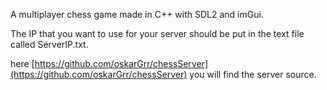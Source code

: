 A multiplayer chess game made in C++ with SDL2 and imGui. 

The IP that you want to use for your server
should be put in the text file called ServerIP.txt.

here [https://github.com/oskarGrr/chessServer](https://github.com/oskarGrr/chessServer)
you will find the server source.











